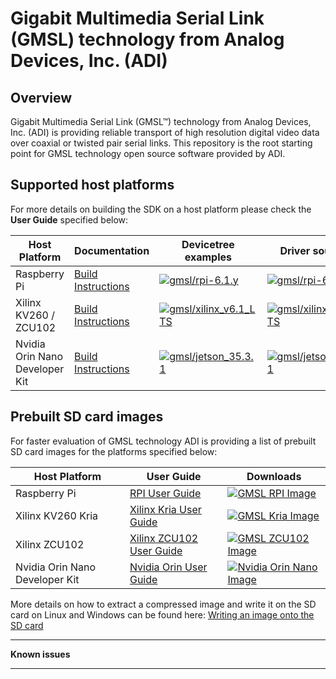 # Gigabit Multimedia Serial Link (GMSL) technology from Analog Devices, Inc. (ADI)

## Overview
Gigabit Multimedia Serial Link (GMSL™) technology from Analog Devices, Inc. (ADI) is providing reliable transport of high resolution digital video data
over coaxial or twisted pair serial links. This repository is the root starting point for GMSL technology open source software provided by ADI.

## Supported host platforms

For more details on building the SDK on a host platform please check the **User Guide** specified below:

| Host Platform | Documentation | Devicetree examples | Driver sources |
| --------- | ----------- | ----------- | ----------- |
| Raspberry Pi | [Build Instructions](https://github.com/analogdevicesinc/linux/blob/gmsl/rpi-6.1.y/README-GMSL.md) | [![gmsl/rpi-6.1.y](https://img.shields.io/badge/release-RPI_overlay-green.svg)](https://github.com/analogdevicesinc/linux/blob/gmsl/rpi-6.1.y/arch/arm/boot/dts/overlays/gmsl-overlay.dts) | [![gmsl/rpi-6.1.y](https://img.shields.io/badge/release-GMSL_RPI_driver_sources-blue.svg)](https://github.com/analogdevicesinc/linux/tree/gmsl/rpi-6.1.y/drivers/media/i2c/maxim-serdes) |
| Xilinx KV260 / ZCU102 | [Build Instructions](https://github.com/analogdevicesinc/linux/blob/gmsl/xilinx_v6.1_LTS/README-GMSL.md) | [![gmsl/xilinx_v6.1_LTS](https://img.shields.io/badge/release-Xilinx_device_tree-green.svg)](https://github.com/analogdevicesinc/linux/blob/gmsl/xilinx_v6.1_LTS/arch/arm64/boot/dts/xilinx/gmsl.dts) | [![gmsl/xilinx_v6.1_LTS](https://img.shields.io/badge/release-GMSL_Xilinx_driver_sources-blue.svg)](https://github.com/analogdevicesinc/linux/tree/gmsl/xilinx_v6.1_LTS/drivers/media/i2c/maxim-serdes) |
| Nvidia Orin Nano Developer Kit | [Build Instructions](https://github.com/analogdevicesinc/linux/tree/gmsl/jetson_35.3.1/README-GMSL.md) | [![gmsl/jetson_35.3.1](https://img.shields.io/badge/release-GMSL_Nvidia_device_tree-green.svg)](https://github.com/analogdevicesinc/nvidia/tree/gmsl/jetson_35.3.1/hardware_nvidia_platform_gmsl_kernel-dts) | [![gmsl/jetson_35.3.1](https://img.shields.io/badge/release-GMSL_Nvidia_driver_sources-blue.svg)](https://github.com/analogdevicesinc/linux/tree/gmsl/jetson_35.3.1/drivers/media/i2c/maxim-serdes) |

## Prebuilt SD card images

For faster evaluation of GMSL technology ADI is providing a list of prebuilt SD card images for the platforms specified below:

| Host Platform | User Guide | Downloads |
| --------- | ----------- | ----------- |
| Raspberry Pi | [RPI User Guide]() | [![GMSL RPI Image](https://img.shields.io/badge/release-RPI_Image-blue.svg)]() |
| Xilinx KV260 Kria | [Xilinx Kria User Guide]() | [![GMSL Kria Image](https://img.shields.io/badge/release-Kria_Image-blue.svg)]() |
| Xilinx ZCU102 | [Xilinx ZCU102 User Guide](https://wiki.analog.com/playground/gmsl-zcu102-guide) | [![GMSL ZCU102 Image](https://img.shields.io/badge/release-ZCU102_Image-blue.svg)]() |
| Nvidia Orin Nano Developer Kit | [Nvidia Orin User Guide]() | [![Nvidia Orin Nano Image](https://img.shields.io/badge/release-Nvidia_Orin_Nano_Image-blue.svg)]() |

More details on how to extract a compressed image and write it on the SD card on Linux and Windows can be found here: [Writing an image onto the SD card](http://github.com/analogdevicesinc/aditof_sdk/blob/master/doc/sdcard_burn.md)

---
**Known issues**

---
